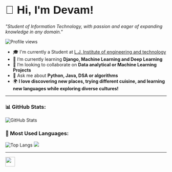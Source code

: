 <h1 style="font-size: 2.5em; font-family: 'Poppins', sans-serif;">👋 Hi, I'm Devam!</h1>

*"Student of Information Technology, with passion and eager of expanding knowledge in any domain."*

![Profile views](https://komarev.com/ghpvc/?username=devammistry&label=Profile%20views&color=0e75b6&style=flat) 

- 🎓 I'm currently a Student at [L.J. Institute of engineering and technology](https://ljku.edu.in/program/engineering-b-e-m-e-10)
- 🌱 I’m currently learning **Django, Machine Learning and Deep Learning**
- 🤝 I’m looking to collaborate on **Data analytical or Machine Learning Projects**
- 💬 Ask me about **Python, Java, DSA or algorithms**
- 🌍 **I love discovering new places, trying different cuisine, and learning new languages while exploring diverse cultures!**

---

### 📊 GitHub Stats:
![GitHub Stats](https://github-readme-stats.vercel.app/api?username=devammistry&show_icons=true&theme=dark)
### 📌 Most Used Languages:
![Top Langs](https://github-readme-stats.vercel.app/api/top-langs/?username=devammistry&layout=compact&theme=dark)
<img src="https://github-profile-trophy.vercel.app/?username=madushadhanushka&theme=juicyfresh&no-bg=true" />

---

<a href="https://www.linkedin.com/in/devammistry/" target="_blank">
    <img src="https://cdn-icons-png.flaticon.com/512/174/174857.png" width="30" height="30">
</a>

